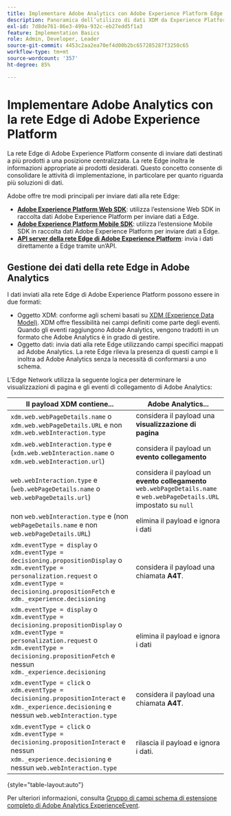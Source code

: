 ```yaml
---
title: Implementare Adobe Analytics con Adobe Experience Platform Edge
description: Panoramica dell’utilizzo di dati XDM da Experience Platform in Adobe Analytics
exl-id: 7d8de761-86e3-499a-932c-eb27edd5f1a3
feature: Implementation Basics
role: Admin, Developer, Leader
source-git-commit: 4453c2aa2ea70ef4d00b2bc657285287f3250c65
workflow-type: tm+mt
source-wordcount: '357'
ht-degree: 85%

---
```


# Implementare Adobe Analytics con la rete Edge di Adobe Experience Platform

La rete Edge di Adobe Experience Platform consente di inviare dati destinati a più prodotti a una posizione centralizzata. La rete Edge inoltra le informazioni appropriate ai prodotti desiderati. Questo concetto consente di consolidare le attività di implementazione, in particolare per quanto riguarda più soluzioni di dati.

Adobe offre tre modi principali per inviare dati alla rete Edge:

* **[Adobe Experience Platform Web SDK](web-sdk/overview.md)**: utilizza l’estensione Web SDK in raccolta dati Adobe Experience Platform per inviare dati a Edge.
* **[Adobe Experience Platform Mobile SDK](mobile-sdk/overview.md)**: utilizza l’estensione Mobile SDK in raccolta dati Adobe Experience Platform per inviare dati a Edge.
* **[API server della rete Edge di Adobe Experience Platform](server-api/overview.md)**: invia i dati direttamente a Edge tramite un’API.



## Gestione dei dati della rete Edge in Adobe Analytics

I dati inviati alla rete Edge di Adobe Experience Platform possono essere in due formati:

* Oggetto XDM: conforme agli schemi basati su [XDM (Experience Data Model)](https://experienceleague.adobe.com/docs/experience-platform/xdm/home.html?lang=it). XDM offre flessibilità nei campi definiti come parte degli eventi. Quando gli eventi raggiungono Adobe Analytics, vengono tradotti in un formato che Adobe Analytics è in grado di gestire.
* Oggetto dati: invia dati alla rete Edge utilizzando campi specifici mappati ad Adobe Analytics. La rete Edge rileva la presenza di questi campi e li inoltra ad Adobe Analytics senza la necessità di conformarsi a uno schema.

L’Edge Network utilizza la seguente logica per determinare le visualizzazioni di pagina e gli eventi di collegamento di Adobe Analytics:

| Il payload XDM contiene... | Adobe Analytics... |
|---|---|
| `xdm.web.webPageDetails.name` o `xdm.web.webPageDetails.URL` e non `xdm.web.webInteraction.type` | considera il payload una **visualizzazione di pagina** |
| `xdm.web.webInteraction.type` e (`xdm.web.webInteraction.name` o `xdm.web.webInteraction.url`) | considera il payload un **evento collegamento** |
| `web.webInteraction.type` e (`web.webPageDetails.name` o `web.webPageDetails.url`) | considera il payload un **evento collegamento** <br/>`web.webPageDetails.name` e `web.webPageDetails.URL` impostato su `null` |
| non `web.webInteraction.type` e (non `webPageDetails.name` e non `web.webPageDetails.URL`) | elimina il payload e ignora i dati |
| `xdm.eventType = display` o <br/>`xdm.eventType = decisioning.propositionDisplay` o <br/>`xdm.eventType = personalization.request` o <br/>`xdm.eventType = decisioning.propositionFetch` e `xdm._experience.decisioning` | considera il payload una chiamata **A4T**. |
| `xdm.eventType = display` o <br/>`xdm.eventType = decisioning.propositionDisplay` o <br/>`xdm.eventType = personalization.request` o <br/>`xdm.eventType = decisioning.propositionFetch` e nessun `xdm._experience.decisioning` | elimina il payload e ignora i dati |
| `xdm.eventType = click` o `xdm.eventType = decisioning.propositionInteract` e `xdm._experience.decisioning` e nessun `web.webInteraction.type` | considera il payload una chiamata **A4T**. |
| `xdm.eventType = click` o `xdm.eventType = decisioning.propositionInteract` e nessun `xdm._experience.decisioning` e nessun `web.webInteraction.type` | rilascia il payload e ignora i dati. |

{style="table-layout:auto"}

Per ulteriori informazioni, consulta [Gruppo di campi schema di estensione completo di Adobe Analytics ExperienceEvent](https://experienceleague.adobe.com/docs/experience-platform/xdm/field-groups/event/analytics-full-extension.html?lang=it).
